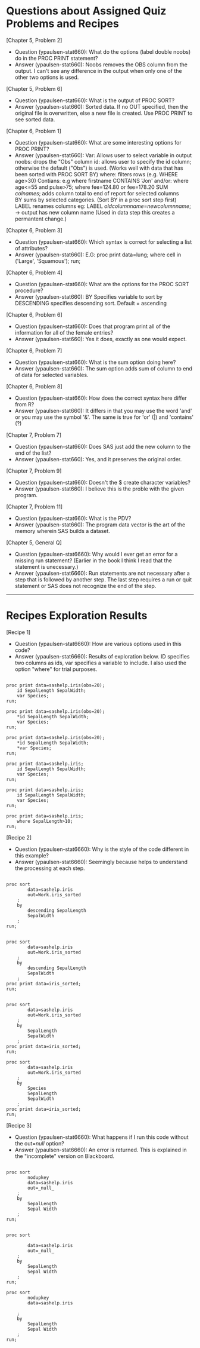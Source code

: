 
# Questions about Assigned Quiz Problems and Recipes

[Chapter 5, Problem 2]
* Question (ypaulsen-stat660): What do the options (label double noobs) do in the PROC PRINT statement? 
* Answer (ypaulsen-stat660): 
Noobs removes the OBS column from the output. 
I can't see any difference in the output when only one of the other two options is used. 

[Chapter 5, Problem 6]
* Question (ypaulsen-stat660): What is the output of PROC SORT? 
* Answer (ypaulsen-stat660): 
Sorted data. If no OUT specified, then the original file is overwritten, else a new file is created. Use PROC PRINT to see sorted data. 

[Chapter 6, Problem 1]
* Question (ypaulsen-stat660): What are some interesting options for PROC PRINT? 
* Answer (ypaulsen-stat660): 
Var: Allows user to select variable in output
noobs: drops the "Obs" column 
id: allows user to specify the id column; otherwise the default ("Obs") is used. (Works well with data that has been sorted with PROC SORT BY)
where: filters rows (e.g. WHERE age>30)
	Contians: e.g where firstname CONTAINS 'Jon' 
	and/or: where age<=55 and pulse>75;
			where fee=124.80 or fee=178.20
SUM *colnames*; adds column total to end of report for selected columns  
	BY sums by selected categories. (Sort BY in a proc sort step first)
LABEL renames columns eg: LABEL *oldcolumnname*=*newcolumnname*; -> output has new column name (Used in data step this creates a permantent change.)	
	
[Chapter 6, Problem 3]
* Question (ypaulsen-stat660): Which syntax is correct for selecting a list of attributes? 
* Answer (ypaulsen-stat660): E.G: 
proc print data=lung;
	where cell in ('Large', 'Squamous'); 
run;

[Chapter 6, Problem 4]
* Question (ypaulsen-stat660): What are the options for the PROC SORT procedure? 
* Answer (ypaulsen-stat660): 
BY Specifies variable to sort by
	DESCENDING specifies descending sort. Default = ascending 

[Chapter 6, Problem 6]
* Question (ypaulsen-stat660): Does that program print all of the information for all of the female entries?
* Answer (ypaulsen-stat660): 
Yes it does, exactly as one would expect. 

[Chapter 6, Problem 7]
* Question (ypaulsen-stat660): What is the sum option doing here? 
* Answer (ypaulsen-stat660): 
The sum option adds sum of column to end of data for selected variables. 

[Chapter 6, Problem 8]
* Question (ypaulsen-stat660): How does the correct syntax here differ from R? 
* Answer (ypaulsen-stat660): 
It differs in that you may use the word 'and' or you may use the symbol '&'. The same is true for 'or' (|) and 'contains' (?)

[Chapter 7, Problem 7]
* Question (ypaulsen-stat660): Does SAS just add the new column to the end of the list? 
* Answer (ypaulsen-stat660): 
Yes, and it preserves the original order. 


[Chapter 7, Problem 9]
* Question (ypaulsen-stat660): Doesn't the $ create character variables? 
* Answer (ypaulsen-stat660):
I believe this is the proble with the given program. 

[Chapter 7, Problem 11]
* Question (ypaulsen-stat660): What is the PDV?
* Answer (ypaulsen-stat660):
The program data vector is the art of the memory wherein SAS builds a dataset. 


[Chapter 5, General Q]
* Question (ypaulsen-stat6660): Why would I ever get an error for a missing run statement? (Earlier in the book I think I read that the statement is unecessary.)  
* Answer (ypaulsen-stat6660): 
Run statements are not necessary after a step that is followed by another step. The last step requires a run or quit statement or SAS does not recognize the end of the step. 


***


# Recipes Exploration Results

[Recipe 1]
* Question (ypaulsen-stat6660): How are various options used in this code?  
* Answer (ypaulsen-stat6660): Results of exploration below. ID specifies two columns as ids, var specifies a variable to include. I also used the option "where" for trial purposes. 

```SAS

proc print data=sashelp.iris(obs=20); 
	id SepalLength SepalWidth; 
	var Species; 
run; 

proc print data=sashelp.iris(obs=20); 
	*id SepalLength SepalWidth; 
	var Species; 
run; 

proc print data=sashelp.iris(obs=20); 
	*id SepalLength SepalWidth; 
	*var Species; 
run; 

proc print data=sashelp.iris; 
	id SepalLength SepalWidth; 
	var Species; 
run; 

proc print data=sashelp.iris; 
	id SepalLength SepalWidth; 
	var Species; 
run; 

proc print data=sashelp.iris; 
	where SepalLength>10;
run; 

```

[Recipe 2]
* Question (ypaulsen-stat6660): Why is the style of the code different in this example? 
* Answer (ypaulsen-stat6660): Seemingly because helps to understand the processing at each step. 

```SAS

proc sort 
		data=sashelp.iris
		out=Work.iris_sorted
	;
	by
		descending SepalLength 
		SepalWidth 
	;
run; 


proc sort 
		data=sashelp.iris
		out=Work.iris_sorted
	;
	by
		descending SepalLength 
		SepalWidth 
	;
proc print data=iris_sorted;
run; 


proc sort 
		data=sashelp.iris
		out=Work.iris_sorted
	;
	by
		SepalLength 
		SepalWidth 
	;
proc print data=iris_sorted;
run; 

proc sort 
		data=sashelp.iris
		out=Work.iris_sorted
	;
	by
		Species
		SepalLength 
		SepalWidth 
	;
proc print data=iris_sorted;
run;
```

[Recipe 3]
* Question (ypaulsen-stat6660): What happens if I run this code without the out=_null_ option?   
* Answer (ypaulsen-stat6660): An error is returned. This is explained in the "incomplete" version on Blackboard. 

```SAS

proc sort 
		nodupkey
		data=sashelp.iris
		out=_null_
	;
	by
		SepalLength
		Sepal Width 
	; 
run; 


proc sort 
		
		data=sashelp.iris
		out=_null_
	;
	by
		SepalLength
		Sepal Width 
	; 
run; 

proc sort 
		nodupkey
		data=sashelp.iris
		
	;
	by
		SepalLength
		Sepal Width 
	; 
run; 

```

